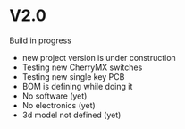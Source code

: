 # V2.0
Build in progress

- new project version is under construction
- Testing new CherryMX switches
- Testing new single key PCB
- BOM is defining while doing it
- No software (yet)
- No electronics (yet)
- 3d model not defined (yet)

